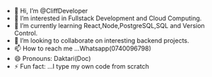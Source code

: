 - 👋 Hi, I’m @CliffDeveloper
- 👀 I’m interested in Fullstack Development and Cloud Computing.
- 🌱 I’m currently learning React,Node,PostgreSQL,SQL and Version Control.
- 💞️ I’m looking to collaborate on interesting backend projects.
- 📫 How to reach me ...Whatsapp(0740096798)
- 😄 Pronouns: Daktari(Doc)
- ⚡ Fun fact: ...I type my own code from scratch

<!---
CliffDeveloper/CliffDeveloper is a ✨ special ✨ repository because its `README.md` (this file) appears on your GitHub profile.
You can click the Preview link to take a look at your changes.
--->
